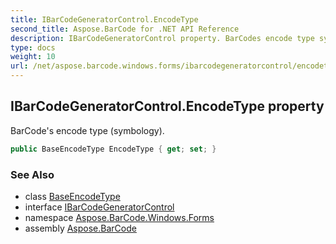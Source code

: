 ```yaml
---
title: IBarCodeGeneratorControl.EncodeType
second_title: Aspose.BarCode for .NET API Reference
description: IBarCodeGeneratorControl property. BarCodes encode type symbology
type: docs
weight: 10
url: /net/aspose.barcode.windows.forms/ibarcodegeneratorcontrol/encodetype/
---
```

## IBarCodeGeneratorControl.EncodeType property

BarCode's encode type (symbology).

```csharp
public BaseEncodeType EncodeType { get; set; }
```

### See Also

* class [BaseEncodeType](../../../aspose.barcode.generation/baseencodetype/)
* interface [IBarCodeGeneratorControl](../)
* namespace [Aspose.BarCode.Windows.Forms](../../ibarcodegeneratorcontrol/)
* assembly [Aspose.BarCode](../../../)


